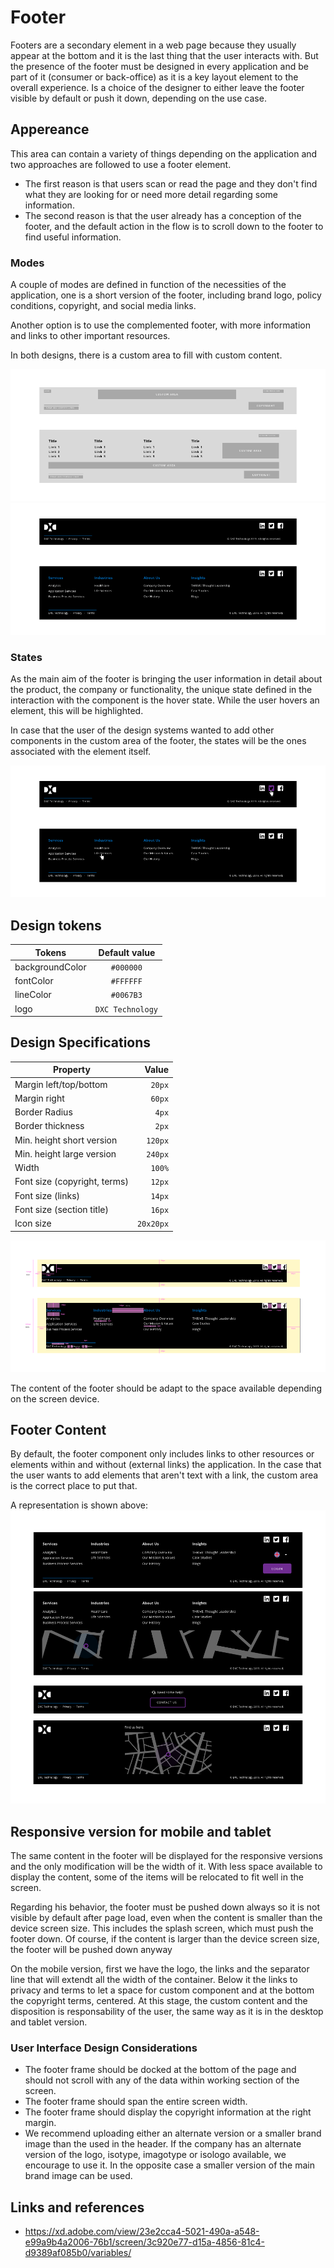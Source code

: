 # Footer

Footers are a secondary element in a web page because they usually appear at the bottom and it is the last thing that the user interacts with. But the presence of the footer must be designed in every application and be part of it (consumer or back-office) as it is a key layout element to the overall experience. Is a choice of the designer to either leave the footer visible by default or push it down, depending on the use case.

## Appereance

This area can contain a variety of things depending on the application and two approaches are followed to use a footer element.

- The first reason is that users scan or read the page and they don't find what they are looking for or need more detail regarding some information.
- The second reason is that the user already has a conception of the footer, and the default action in the flow is to scroll down to the footer to find useful information.

### Modes

A couple of modes are defined in function of the necessities of the application, one is a short version of the footer, including brand logo, policy conditions, copyright, and social media links.

Another option is to use the complemented footer, with more information and links to other important resources.

In both designs, there is a custom area to fill with custom content.

![Footer structure example](images/footer_structure.png)
![Footer modes example](images/footer_modes.png)

### States

As the main aim of the footer is bringing the user information in detail about the product, the company or functionality, the unique state defined in the interaction with the component is the hover state. While the user hovers an element, this will be highlighted.

In case that the user of the design systems wanted to add other components in the custom area of the footer, the states will be the ones associated with the element itself.

![Footer modes example](images/footer_states.png)

## Design tokens

| Tokens          |  Default value   |
| --------------- | :--------------: |
| backgroundColor |    `#000000`     |
| fontColor       |    `#FFFFFF`     |
| lineColor       |    `#0067B3`     |
| logo            | `DXC Technology` |

## Design Specifications

| Property                     |     Value |
| ---------------------------- | --------: |
| Margin left/top/bottom       |    `20px` |
| Margin right                 |    `60px` |
| Border Radius                |     `4px` |
| Border thickness             |     `2px` |
| Min. height short version    |   `120px` |
| Min. height large version    |   `240px` |
| Width                        |    `100%` |
| Font size (copyright, terms) |    `12px` |
| Font size (links)            |    `14px` |
| Font size (section title)    |    `16px` |
| Icon size                    | `20x20px` |

![Footer modes example](images/footer_specs.png)

The content of the footer should be adapt to the space available depending on the screen device.

## Footer Content

By default, the footer component only includes links to other resources or elements within and without (external links) the application.
In the case that the user wants to add elements that aren't text with a link, the custom area is the correct place to put that.

A representation is shown above:
![Footer with button and label as custom content](images/footer_custom_1.png)

## Responsive version for mobile and tablet

The same content in the footer will be displayed for the responsive versions and the only modification will be the width of it. With less space available to display the content, some of the items will be relocated to fit well in the screen.

Regarding his behavior, the footer must be pushed down always so it is not visible by default after page load, even when the content is smaller than the device screen size. This includes the splash screen, which must push the footer down. Of course, if the content is larger than the device screen size, the footer will be pushed down anyway 

On the mobile version, first we have the logo, the links and the separator line that will extendt all the width of the container. Below it the links to privacy and terms to let a space for custom component and at the bottom the copyright terms, centered.
At this stage, the custom content and the disposition is responsability of the user, the same way as it is in the desktop and tablet version.

### User Interface Design Considerations

- The footer frame should be docked at the bottom of the page and should not scroll with any of the data within working section of the screen.
- The footer frame should span the entire screen width.
- The footer frame should display the copyright information at the right margin.
- We recommend uploading either an alternate version or a smaller brand image than the used in the header. If the company has an alternate version of the logo, isotype, imagotype or isologo available, we encourage to use it. In the opposite case a smaller version of the main brand image can be used.


## Links and references

- https://xd.adobe.com/view/23e2cca4-5021-490a-a548-e99a9b4a2006-76b1/screen/3c920e77-d15a-4856-81c4-d9389af085b0/variables/

